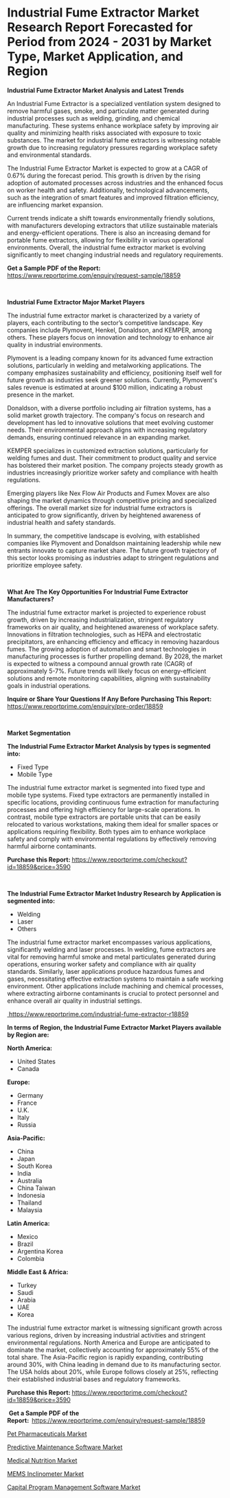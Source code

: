 <p><h1>Industrial Fume Extractor Market Research Report Forecasted for Period from 2024 -  2031 by Market Type, Market Application, and Region</h1></p><p><strong>Industrial Fume Extractor Market Analysis and Latest Trends</strong></p>
<p><p>An Industrial Fume Extractor is a specialized ventilation system designed to remove harmful gases, smoke, and particulate matter generated during industrial processes such as welding, grinding, and chemical manufacturing. These systems enhance workplace safety by improving air quality and minimizing health risks associated with exposure to toxic substances. The market for industrial fume extractors is witnessing notable growth due to increasing regulatory pressures regarding workplace safety and environmental standards.</p><p>The Industrial Fume Extractor Market is expected to grow at a CAGR of 0.67% during the forecast period. This growth is driven by the rising adoption of automated processes across industries and the enhanced focus on worker health and safety. Additionally, technological advancements, such as the integration of smart features and improved filtration efficiency, are influencing market expansion. </p><p>Current trends indicate a shift towards environmentally friendly solutions, with manufacturers developing extractors that utilize sustainable materials and energy-efficient operations. There is also an increasing demand for portable fume extractors, allowing for flexibility in various operational environments. Overall, the industrial fume extractor market is evolving significantly to meet changing industrial needs and regulatory requirements.</p></p>
<p><strong>Get a Sample PDF of the Report:&nbsp;</strong> <a href="https://www.reportprime.com/enquiry/request-sample/18859?utm_campaign=1105&utm_medium=2&utm_source=Github&utm_content=ia&utm_term=22112024&utm_id=industrial-fume-extractor">https://www.reportprime.com/enquiry/request-sample/18859</a></p>
<p>&nbsp;</p>
<p><strong>Industrial Fume Extractor Major Market Players</strong></p>
<p><p>The industrial fume extractor market is characterized by a variety of players, each contributing to the sector’s competitive landscape. Key companies include Plymovent, Henkel, Donaldson, and KEMPER, among others. These players focus on innovation and technology to enhance air quality in industrial environments.</p><p>Plymovent is a leading company known for its advanced fume extraction solutions, particularly in welding and metalworking applications. The company emphasizes sustainability and efficiency, positioning itself well for future growth as industries seek greener solutions. Currently, Plymovent's sales revenue is estimated at around $100 million, indicating a robust presence in the market.</p><p>Donaldson, with a diverse portfolio including air filtration systems, has a solid market growth trajectory. The company's focus on research and development has led to innovative solutions that meet evolving customer needs. Their environmental approach aligns with increasing regulatory demands, ensuring continued relevance in an expanding market.</p><p>KEMPER specializes in customized extraction solutions, particularly for welding fumes and dust. Their commitment to product quality and service has bolstered their market position. The company projects steady growth as industries increasingly prioritize worker safety and compliance with health regulations.</p><p>Emerging players like Nex Flow Air Products and Fumex Movex are also shaping the market dynamics through competitive pricing and specialized offerings. The overall market size for industrial fume extractors is anticipated to grow significantly, driven by heightened awareness of industrial health and safety standards.</p><p>In summary, the competitive landscape is evolving, with established companies like Plymovent and Donaldson maintaining leadership while new entrants innovate to capture market share. The future growth trajectory of this sector looks promising as industries adapt to stringent regulations and prioritize employee safety.</p></p>
<p>&nbsp;</p>
<p><strong>What Are The Key Opportunities For Industrial Fume Extractor Manufacturers?</strong></p>
<p><p>The industrial fume extractor market is projected to experience robust growth, driven by increasing industrialization, stringent regulatory frameworks on air quality, and heightened awareness of workplace safety. Innovations in filtration technologies, such as HEPA and electrostatic precipitators, are enhancing efficiency and efficacy in removing hazardous fumes. The growing adoption of automation and smart technologies in manufacturing processes is further propelling demand. By 2028, the market is expected to witness a compound annual growth rate (CAGR) of approximately 5-7%. Future trends will likely focus on energy-efficient solutions and remote monitoring capabilities, aligning with sustainability goals in industrial operations.</p></p>
<p><strong>Inquire or Share Your Questions If Any Before Purchasing This Report:</strong> <a href="https://www.reportprime.com/enquiry/pre-order/18859?utm_campaign=1105&utm_medium=2&utm_source=Github&utm_content=ia&utm_term=22112024&utm_id=industrial-fume-extractor">https://www.reportprime.com/enquiry/pre-order/18859</a></p>
<p>&nbsp;</p>
<p><strong>Market Segmentation</strong></p>
<p><strong>The Industrial Fume Extractor Market Analysis by types is segmented into:</strong></p>
<p><ul><li>Fixed Type</li><li>Mobile Type</li></ul></p>
<p><p>The industrial fume extractor market is segmented into fixed type and mobile type systems. Fixed type extractors are permanently installed in specific locations, providing continuous fume extraction for manufacturing processes and offering high efficiency for large-scale operations. In contrast, mobile type extractors are portable units that can be easily relocated to various workstations, making them ideal for smaller spaces or applications requiring flexibility. Both types aim to enhance workplace safety and comply with environmental regulations by effectively removing harmful airborne contaminants.</p></p>
<p><strong>Purchase this Report:&nbsp;</strong><a href="https://www.reportprime.com/checkout?id=18859&price=3590&utm_campaign=1105&utm_medium=2&utm_source=Github&utm_content=ia&utm_term=22112024&utm_id=industrial-fume-extractor">https://www.reportprime.com/checkout?id=18859&price=3590</a></p>
<p>&nbsp;</p>
<p><strong>The Industrial Fume Extractor Market Industry Research by Application is segmented into:</strong></p>
<p><ul><li>Welding</li><li>Laser</li><li>Others</li></ul></p>
<p><p>The industrial fume extractor market encompasses various applications, significantly welding and laser processes. In welding, fume extractors are vital for removing harmful smoke and metal particulates generated during operations, ensuring worker safety and compliance with air quality standards. Similarly, laser applications produce hazardous fumes and gases, necessitating effective extraction systems to maintain a safe working environment. Other applications include machining and chemical processes, where extracting airborne contaminants is crucial to protect personnel and enhance overall air quality in industrial settings.</p></p>
<p><a href="https://www.reportprime.com/industrial-fume-extractor-r18859?utm_campaign=1105&utm_medium=2&utm_source=Github&utm_content=ia&utm_term=22112024&utm_id=industrial-fume-extractor">&nbsp;https://www.reportprime.com/industrial-fume-extractor-r18859</a></p>
<p><strong>In terms of Region, the Industrial Fume Extractor Market Players available by Region are:</strong></p>
<p>
    <p> <strong> North America: </strong>
        <ul>
            <li>United States</li>
            <li>Canada</li>
        </ul>
        </p> 
    <p> <strong> Europe: </strong>
        <ul>
            <li>Germany</li>
            <li>France</li>
            <li>U.K.</li>
            <li>Italy</li>
            <li>Russia</li>
        </ul>
        </p> 
    <p> <strong> Asia-Pacific: </strong>
        <ul>
            <li>China</li>
            <li>Japan</li>
            <li>South Korea</li>
            <li>India</li>
            <li>Australia</li>
            <li>China Taiwan</li>
            <li>Indonesia</li>
            <li>Thailand</li>
            <li>Malaysia</li>
        </ul>
        </p> 
    <p> <strong> Latin America: </strong>
        <ul>
            <li>Mexico</li>
            <li>Brazil</li>
            <li>Argentina Korea</li>
            <li>Colombia</li>
        </ul>
        </p> 
    <p> <strong> Middle East & Africa: </strong>
        <ul>
            <li>Turkey</li>
            <li>Saudi</li>
            <li>Arabia</li>
            <li>UAE</li>
            <li>Korea</li>
        </ul>
    </p>
    </p>
<p><p>The industrial fume extractor market is witnessing significant growth across various regions, driven by increasing industrial activities and stringent environmental regulations. North America and Europe are anticipated to dominate the market, collectively accounting for approximately 55% of the total share. The Asia-Pacific region is rapidly expanding, contributing around 30%, with China leading in demand due to its manufacturing sector. The USA holds about 20%, while Europe follows closely at 25%, reflecting their established industrial bases and regulatory frameworks.</p></p>
<p><strong>Purchase this Report: </strong><a href="https://www.reportprime.com/checkout?id=18859&price=3590&utm_campaign=1105&utm_medium=2&utm_source=Github&utm_content=ia&utm_term=22112024&utm_id=industrial-fume-extractor">https://www.reportprime.com/checkout?id=18859&price=3590</a></p>
<p>&nbsp;<strong>Get a Sample PDF of the Report:&nbsp;&nbsp;</strong><a href="https://www.reportprime.com/enquiry/request-sample/18859?utm_campaign=1105&utm_medium=2&utm_source=Github&utm_content=ia&utm_term=22112024&utm_id=industrial-fume-extractor">https://www.reportprime.com/enquiry/request-sample/18859</a></p>
<p><strong></strong></p>
<p><p><a href="https://issuu.com/reportprime-2/docs/pet-pharmaceuticals-market-size-203_9f97fb7cf2be40?utm_campaign=1105&utm_medium=2&utm_source=Github&utm_content=ia&utm_term=22112024&utm_id=industrial-fume-extractor">Pet Pharmaceuticals Market</a></p><p><a href="https://www.linkedin.com/pulse/predictive-maintenance-software-market-evolution-global-wjdxe?utm_campaign=1105&utm_medium=2&utm_source=Github&utm_content=ia&utm_term=22112024&utm_id=industrial-fume-extractor">Predictive Maintenance Software Market</a></p><p><a href="https://issuu.com/reportprime-2/docs/medical-nutrition-market-size-2030._149c0c5223a5dc?utm_campaign=1105&utm_medium=2&utm_source=Github&utm_content=ia&utm_term=22112024&utm_id=industrial-fume-extractor">Medical Nutrition Market</a></p><p><a href="https://github.com/NorbertYates/Market-Research-Report-List-7/blob/main/mems-inclinometer-market.md?utm_campaign=1105&utm_medium=2&utm_source=Github&utm_content=ia&utm_term=22112024&utm_id=industrial-fume-extractor">MEMS Inclinometer Market</a></p><p><a href="https://www.linkedin.com/pulse/comprehensive-analysis-capital-program-management-software-0sxoe?utm_campaign=1105&utm_medium=2&utm_source=Github&utm_content=ia&utm_term=22112024&utm_id=industrial-fume-extractor">Capital Program Management Software Market</a></p></p>